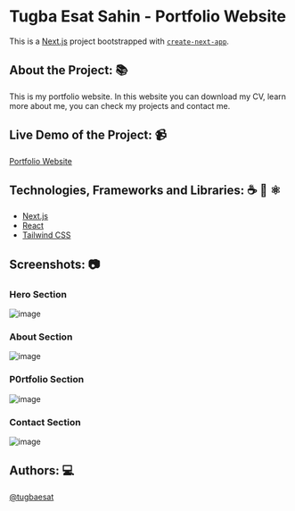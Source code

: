 

# Tugba Esat Sahin - Portfolio Website

This is a [Next.js](https://nextjs.org/) project bootstrapped with [`create-next-app`](https://github.com/vercel/next.js/tree/canary/packages/create-next-app).

## About the Project: 📚
This is my portfolio website. In this website you can download my CV, learn more about me, you can check my projects and contact me.

## Live Demo of the Project: 📹

[Portfolio Website](https://clipboard-landing-page-challenge.vercel.app)

## Technologies, Frameworks and Libraries: ☕️ 🐍 ⚛️
- [Next.js](https://nextjs.org/)
- [React](https://react.dev/)
- [Tailwind CSS](https://tailwindcss.com/)


## Screenshots: 📷

### Hero Section
![image](https://github.com/tugbaesat/portfolio-tugba/assets/114342008/54e33322-5484-4af8-846f-f4ce4518c6af)

### About Section
![image](https://github.com/tugbaesat/portfolio-tugba/assets/114342008/c537fffc-5f67-418a-9050-6dcc90cae51f)

### P0rtfolio Section
![image](https://github.com/tugbaesat/portfolio-tugba/assets/114342008/fe828942-d6fa-4e2a-87f9-1ab7bb0a3b05)

### Contact Section
![image](https://github.com/tugbaesat/portfolio-tugba/assets/114342008/4afcc619-8a6b-466e-9622-a63259191ce6)


## Authors: 💻
[@tugbaesat](https://github.com/tugbaesat)
